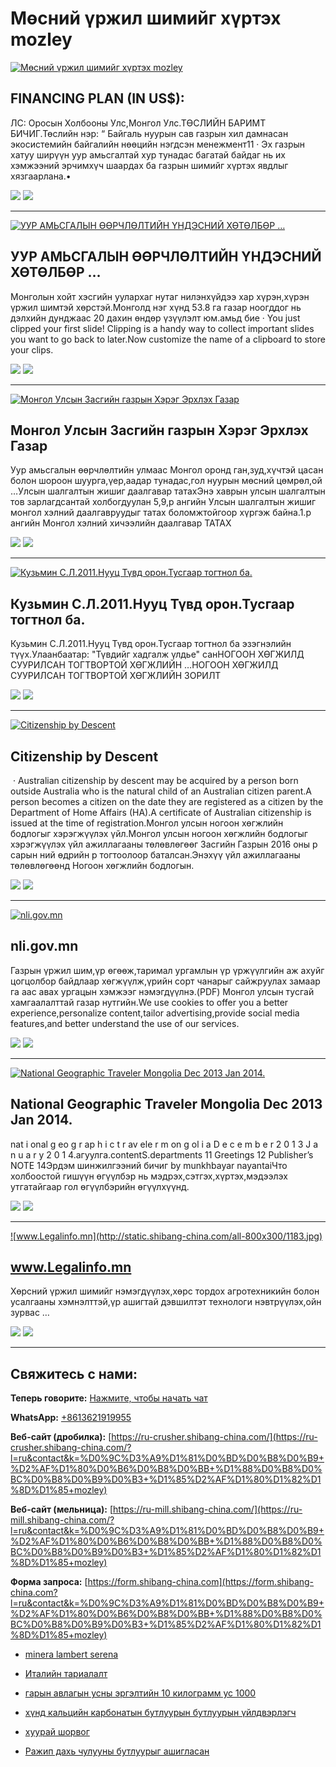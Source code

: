 # Мөсний үржил шимийг хүртэх mozley

<a href="https://swt.shibang-china.com/?l=ru&img&k=%D0%9C%D3%A9%D1%81%D0%BD%D0%B8%D0%B9+%D2%AF%D1%80%D0%B6%D0%B8%D0%BB+%D1%88%D0%B8%D0%BC%D0%B8%D0%B9%D0%B3+%D1%85%D2%AF%D1%80%D1%82%D1%8D%D1%85+mozley" target="_blank">![Мөсний үржил шимийг хүртэх mozley](http://static.shibang-china.com/all-800x300/182.jpg)</a>

## FINANCING PLAN (IN US$):
ЛС: Оросын Холбооны Улс,Монгол Улс.ТӨСЛИЙН БАРИМТ БИЧИГ.Төслийн нэр: “ Байгаль нуурын сав газрын хил дамнасан экосистемийн байгалийн нөөцийн нэгдсэн менежмент11&nbsp;&#0183;&#32;Эх газрын хатуу ширүүн уур амьсгалтай хур тунадас багатай байдаг нь их хэмжээний эрчимхүч шаардах ба газрын шимийг хүртэх явдлыг хязгаарлана.•


<a href="https://whatsapp.shibangsoft.com/WhatsApp.php" target="_blank" title="WhatsApp">![](http://static.shibang-china.com/icon/whatsapp.png)</a> <a href="https://swt.shibang-china.com/?l=ru&icon&k=%D0%9C%D3%A9%D1%81%D0%BD%D0%B8%D0%B9+%D2%AF%D1%80%D0%B6%D0%B8%D0%BB+%D1%88%D0%B8%D0%BC%D0%B8%D0%B9%D0%B3+%D1%85%D2%AF%D1%80%D1%82%D1%8D%D1%85+mozley" target="_blank">![](http://static.shibang-china.com/icon/chat-ru.png)</a>

---

<a href="https://swt.shibang-china.com/?l=ru&img&k=%D0%9C%D3%A9%D1%81%D0%BD%D0%B8%D0%B9+%D2%AF%D1%80%D0%B6%D0%B8%D0%BB+%D1%88%D0%B8%D0%BC%D0%B8%D0%B9%D0%B3+%D1%85%D2%AF%D1%80%D1%82%D1%8D%D1%85+mozley" target="_blank">![УУР АМЬСГАЛЫН ӨӨРЧЛӨЛТИЙН ҮНДЭСНИЙ ХӨТӨЛБӨР …](http://static.shibang-china.com/all-800x300/679.jpg)</a>

## УУР АМЬСГАЛЫН ӨӨРЧЛӨЛТИЙН ҮНДЭСНИЙ ХӨТӨЛБӨР …
Монголын хойт хэсгийн уулархаг нутаг нилэнхүйдээ хар хүрэн,хүрэн үржил шимтэй хөрстэй.Монголд нэг хүнд 53.8 га газар ноогддог нь дэлхийн дунджаас 20 дахин өндөр үзүүлэлт юм.амьд бие&nbsp;&#0183;&#32;You just clipped your first slide! Clipping is a handy way to collect important slides you want to go back to later.Now customize the name of a clipboard to store your clips.


<a href="https://whatsapp.shibangsoft.com/WhatsApp.php" target="_blank" title="WhatsApp">![](http://static.shibang-china.com/icon/whatsapp.png)</a> <a href="https://swt.shibang-china.com/?l=ru&icon&k=%D0%9C%D3%A9%D1%81%D0%BD%D0%B8%D0%B9+%D2%AF%D1%80%D0%B6%D0%B8%D0%BB+%D1%88%D0%B8%D0%BC%D0%B8%D0%B9%D0%B3+%D1%85%D2%AF%D1%80%D1%82%D1%8D%D1%85+mozley" target="_blank">![](http://static.shibang-china.com/icon/chat-ru.png)</a>

---

<a href="https://swt.shibang-china.com/?l=ru&img&k=%D0%9C%D3%A9%D1%81%D0%BD%D0%B8%D0%B9+%D2%AF%D1%80%D0%B6%D0%B8%D0%BB+%D1%88%D0%B8%D0%BC%D0%B8%D0%B9%D0%B3+%D1%85%D2%AF%D1%80%D1%82%D1%8D%D1%85+mozley" target="_blank">![Монгол Улсын Засгийн газрын Хэрэг Эрхлэх Газар](http://static.shibang-china.com/all-800x300/171.jpg)</a>

## Монгол Улсын Засгийн газрын Хэрэг Эрхлэх Газар
Уур амьсгалын өөрчлөлтийн улмаас Монгол оронд ган,зуд,хүчтэй цасан болон шороон шуурга,үер,аадар тунадас,гол нуурын мөсний цөмрөл,ой …Улсын шалгалтын жишиг даалгавар татахЭнэ хаврын улсын шалгалтын тов зарлагдсантай холбогдуулан 5,9,р ангийн Улсын шалгалтын жишиг монгол хэлний даалгавруудыг татах боломжтойгоор хүргэж байна.1.р ангийн Монгол хэлний хичээлийн даалгавар ТАТАХ


<a href="https://whatsapp.shibangsoft.com/WhatsApp.php" target="_blank" title="WhatsApp">![](http://static.shibang-china.com/icon/whatsapp.png)</a> <a href="https://swt.shibang-china.com/?l=ru&icon&k=%D0%9C%D3%A9%D1%81%D0%BD%D0%B8%D0%B9+%D2%AF%D1%80%D0%B6%D0%B8%D0%BB+%D1%88%D0%B8%D0%BC%D0%B8%D0%B9%D0%B3+%D1%85%D2%AF%D1%80%D1%82%D1%8D%D1%85+mozley" target="_blank">![](http://static.shibang-china.com/icon/chat-ru.png)</a>

---

<a href="https://swt.shibang-china.com/?l=ru&img&k=%D0%9C%D3%A9%D1%81%D0%BD%D0%B8%D0%B9+%D2%AF%D1%80%D0%B6%D0%B8%D0%BB+%D1%88%D0%B8%D0%BC%D0%B8%D0%B9%D0%B3+%D1%85%D2%AF%D1%80%D1%82%D1%8D%D1%85+mozley" target="_blank">![Кузьмин С.Л.2011.Нууц Түвд орон.Тусгаар тогтнол ба.](http://static.shibang-china.com/all-800x300/809.jpg)</a>

## Кузьмин С.Л.2011.Нууц Түвд орон.Тусгаар тогтнол ба.
Кузьмин С.Л.2011.Нууц Түвд орон.Тусгаар тогтнол ба эзэгнэлийн түүх.Улаанбаатар: &quot;Түвдийг хадгалж үлдье&quot; санНОГООН ХӨГЖИЛД СУУРИЛСАН ТОГТВОРТОЙ ХӨГЖЛИЙН …НОГООН ХӨГЖИЛД СУУРИЛСАН ТОГТВОРТОЙ ХӨГЖЛИЙН ЗОРИЛТ


<a href="https://whatsapp.shibangsoft.com/WhatsApp.php" target="_blank" title="WhatsApp">![](http://static.shibang-china.com/icon/whatsapp.png)</a> <a href="https://swt.shibang-china.com/?l=ru&icon&k=%D0%9C%D3%A9%D1%81%D0%BD%D0%B8%D0%B9+%D2%AF%D1%80%D0%B6%D0%B8%D0%BB+%D1%88%D0%B8%D0%BC%D0%B8%D0%B9%D0%B3+%D1%85%D2%AF%D1%80%D1%82%D1%8D%D1%85+mozley" target="_blank">![](http://static.shibang-china.com/icon/chat-ru.png)</a>

---

<a href="https://swt.shibang-china.com/?l=ru&img&k=%D0%9C%D3%A9%D1%81%D0%BD%D0%B8%D0%B9+%D2%AF%D1%80%D0%B6%D0%B8%D0%BB+%D1%88%D0%B8%D0%BC%D0%B8%D0%B9%D0%B3+%D1%85%D2%AF%D1%80%D1%82%D1%8D%D1%85+mozley" target="_blank">![Citizenship by Descent](http://static.shibang-china.com/all-800x300/934.jpg)</a>

## Citizenship by Descent
&nbsp;&#0183;&#32;Australian citizenship by descent may be acquired by a person born outside Australia who is the natural child of an Australian citizen parent.A person becomes a citizen on the date they are registered as a citizen by the Department of Home Affairs (HA).A certificate of Australian citizenship is issued at the time of registration.Монгол улсын ногоон хөгжлийн бодлогыг хэрэгжүүлэх үйл.Монгол улсын ногоон хөгжлийн бодлогыг хэрэгжүүлэх үйл ажиллагааны төлөвлөгөөг Засгийн Газрын 2016 оны р сарын ний өдрийн р тогтоолоор баталсан.Энэхүү үйл ажиллагааны төлөвлөгөөнд Ногоон хөгжлийн бодлогын.


<a href="https://whatsapp.shibangsoft.com/WhatsApp.php" target="_blank" title="WhatsApp">![](http://static.shibang-china.com/icon/whatsapp.png)</a> <a href="https://swt.shibang-china.com/?l=ru&icon&k=%D0%9C%D3%A9%D1%81%D0%BD%D0%B8%D0%B9+%D2%AF%D1%80%D0%B6%D0%B8%D0%BB+%D1%88%D0%B8%D0%BC%D0%B8%D0%B9%D0%B3+%D1%85%D2%AF%D1%80%D1%82%D1%8D%D1%85+mozley" target="_blank">![](http://static.shibang-china.com/icon/chat-ru.png)</a>

---

<a href="https://swt.shibang-china.com/?l=ru&img&k=%D0%9C%D3%A9%D1%81%D0%BD%D0%B8%D0%B9+%D2%AF%D1%80%D0%B6%D0%B8%D0%BB+%D1%88%D0%B8%D0%BC%D0%B8%D0%B9%D0%B3+%D1%85%D2%AF%D1%80%D1%82%D1%8D%D1%85+mozley" target="_blank">![nli.gov.mn](http://static.shibang-china.com/all-800x300/854.jpg)</a>

## nli.gov.mn
Газрын үржил шим,үр өгөөж,таримал ургамлын үр үржүүлгийн аж ахуйг цогцолбор байдлаар хөгжүүлж,үрийн сорт чанарыг сайжруулах замаар га аас авах ургацын хэмжээг нэмэгдүүлнэ.(PDF) Монгол улсын тусгай хамгаалалттай газар нутгийн.We use cookies to offer you a better experience,personalize content,tailor advertising,provide social media features,and better understand the use of our services.


<a href="https://whatsapp.shibangsoft.com/WhatsApp.php" target="_blank" title="WhatsApp">![](http://static.shibang-china.com/icon/whatsapp.png)</a> <a href="https://swt.shibang-china.com/?l=ru&icon&k=%D0%9C%D3%A9%D1%81%D0%BD%D0%B8%D0%B9+%D2%AF%D1%80%D0%B6%D0%B8%D0%BB+%D1%88%D0%B8%D0%BC%D0%B8%D0%B9%D0%B3+%D1%85%D2%AF%D1%80%D1%82%D1%8D%D1%85+mozley" target="_blank">![](http://static.shibang-china.com/icon/chat-ru.png)</a>

---

<a href="https://swt.shibang-china.com/?l=ru&img&k=%D0%9C%D3%A9%D1%81%D0%BD%D0%B8%D0%B9+%D2%AF%D1%80%D0%B6%D0%B8%D0%BB+%D1%88%D0%B8%D0%BC%D0%B8%D0%B9%D0%B3+%D1%85%D2%AF%D1%80%D1%82%D1%8D%D1%85+mozley" target="_blank">![National Geographic Traveler Mongolia Dec 2013 Jan 2014.](http://static.shibang-china.com/all-800x300/1486.jpg)</a>

## National Geographic Traveler Mongolia Dec 2013 Jan 2014.
nat i onal g eo g r ap h i c t r av ele r m on g ol i a D e c e m b e r 2 0 1 3 J a n u a r y 2 0 1 4.агуулга.contentS.departments 11 Greetings 12 Publisher’s NOTE 14Эрдэм шинжилгээний бичиг by munkhbayar nayantaiЧто холбоостой гишүүн өгүүлбэр нь мэдрэх,сэтгэх,хүртэх,мэдээлэх утгатайгаар гол өгүүлбэрийн өгүүлхүүнд.


<a href="https://whatsapp.shibangsoft.com/WhatsApp.php" target="_blank" title="WhatsApp">![](http://static.shibang-china.com/icon/whatsapp.png)</a> <a href="https://swt.shibang-china.com/?l=ru&icon&k=%D0%9C%D3%A9%D1%81%D0%BD%D0%B8%D0%B9+%D2%AF%D1%80%D0%B6%D0%B8%D0%BB+%D1%88%D0%B8%D0%BC%D0%B8%D0%B9%D0%B3+%D1%85%D2%AF%D1%80%D1%82%D1%8D%D1%85+mozley" target="_blank">![](http://static.shibang-china.com/icon/chat-ru.png)</a>

---

<a href="https://swt.shibang-china.com/?l=ru&img&k=%D0%9C%D3%A9%D1%81%D0%BD%D0%B8%D0%B9+%D2%AF%D1%80%D0%B6%D0%B8%D0%BB+%D1%88%D0%B8%D0%BC%D0%B8%D0%B9%D0%B3+%D1%85%D2%AF%D1%80%D1%82%D1%8D%D1%85+mozley" target="_blank">![www.Legalinfo.mn](http://static.shibang-china.com/all-800x300/1183.jpg)</a>

## www.Legalinfo.mn
Хөрсний үржил шимийг нэмэгдүүлэх,хөрс тордох агротехникийн болон усалгааны хэмнэлттэй,үр ашигтай дэвшилтэт технологи нэвтрүүлэх,ойн зурвас …

<a href="https://whatsapp.shibangsoft.com/WhatsApp.php" target="_blank" title="WhatsApp">![](http://static.shibang-china.com/icon/whatsapp.png)</a> <a href="https://swt.shibang-china.com/?l=ru&icon&k=%D0%9C%D3%A9%D1%81%D0%BD%D0%B8%D0%B9+%D2%AF%D1%80%D0%B6%D0%B8%D0%BB+%D1%88%D0%B8%D0%BC%D0%B8%D0%B9%D0%B3+%D1%85%D2%AF%D1%80%D1%82%D1%8D%D1%85+mozley" target="_blank">![](http://static.shibang-china.com/icon/chat-ru.png)</a>

---
## Свяжитесь с нами:

**Теперь говорите:** [Нажмите, чтобы начать чат](https://swt.shibang-china.com?l=ru&contact&k=%D0%9C%D3%A9%D1%81%D0%BD%D0%B8%D0%B9+%D2%AF%D1%80%D0%B6%D0%B8%D0%BB+%D1%88%D0%B8%D0%BC%D0%B8%D0%B9%D0%B3+%D1%85%D2%AF%D1%80%D1%82%D1%8D%D1%85+mozley)

**WhatsApp:**  [+8613621919955](https://whatsapp.shibangsoft.com/WhatsApp.php)

**Веб-сайт (дробилка):** [https://ru-crusher.shibang-china.com/](https://ru-crusher.shibang-china.com/?l=ru&contact&k=%D0%9C%D3%A9%D1%81%D0%BD%D0%B8%D0%B9+%D2%AF%D1%80%D0%B6%D0%B8%D0%BB+%D1%88%D0%B8%D0%BC%D0%B8%D0%B9%D0%B3+%D1%85%D2%AF%D1%80%D1%82%D1%8D%D1%85+mozley)

**Веб-сайт (мельница):** [https://ru-mill.shibang-china.com/](https://ru-mill.shibang-china.com/?l=ru&contact&k=%D0%9C%D3%A9%D1%81%D0%BD%D0%B8%D0%B9+%D2%AF%D1%80%D0%B6%D0%B8%D0%BB+%D1%88%D0%B8%D0%BC%D0%B8%D0%B9%D0%B3+%D1%85%D2%AF%D1%80%D1%82%D1%8D%D1%85+mozley)

**Форма запроса:** [https://form.shibang-china.com](https://form.shibang-china.com?l=ru&contact&k=%D0%9C%D3%A9%D1%81%D0%BD%D0%B8%D0%B9+%D2%AF%D1%80%D0%B6%D0%B8%D0%BB+%D1%88%D0%B8%D0%BC%D0%B8%D0%B9%D0%B3+%D1%85%D2%AF%D1%80%D1%82%D1%8D%D1%85+mozley)

* [minera lambert serena](../127/minera%20lambert%20serena.md)

* [Италийн тариалалт](../128/%D0%98%D1%82%D0%B0%D0%BB%D0%B8%D0%B9%D0%BD%20%D1%82%D0%B0%D1%80%D0%B8%D0%B0%D0%BB%D0%B0%D0%BB%D1%82.md)

* [гарын авлагын усны эргэлтийн 10 килограмм ус 1000](../129/%D0%B3%D0%B0%D1%80%D1%8B%D0%BD%20%D0%B0%D0%B2%D0%BB%D0%B0%D0%B3%D1%8B%D0%BD%20%D1%83%D1%81%D0%BD%D1%8B%20%D1%8D%D1%80%D0%B3%D1%8D%D0%BB%D1%82%D0%B8%D0%B9%D0%BD%2010%20%D0%BA%D0%B8%D0%BB%D0%BE%D0%B3%D1%80%D0%B0%D0%BC%D0%BC%20%D1%83%D1%81%201000.md)

* [хүнд кальцийн карбонатын бутлуурын бутлуурын үйлдвэрлэгч](../126/%D1%85%D2%AF%D0%BD%D0%B4%20%D0%BA%D0%B0%D0%BB%D1%8C%D1%86%D0%B8%D0%B9%D0%BD%20%D0%BA%D0%B0%D1%80%D0%B1%D0%BE%D0%BD%D0%B0%D1%82%D1%8B%D0%BD%20%D0%B1%D1%83%D1%82%D0%BB%D1%83%D1%83%D1%80%D1%8B%D0%BD%20%D0%B1%D1%83%D1%82%D0%BB%D1%83%D1%83%D1%80%D1%8B%D0%BD%20%D2%AF%D0%B9%D0%BB%D0%B4%D0%B2%D1%8D%D1%80%D0%BB%D1%8D%D0%B3%D1%87.md)

* [хуурай шорвог](../128/%D1%85%D1%83%D1%83%D1%80%D0%B0%D0%B9%20%D1%88%D0%BE%D1%80%D0%B2%D0%BE%D0%B3.md)

* [Ражип дахь чулууны бутлуурыг ашигласан](../127/%D0%A0%D0%B0%D0%B6%D0%B8%D0%BF%20%D0%B4%D0%B0%D1%85%D1%8C%20%D1%87%D1%83%D0%BB%D1%83%D1%83%D0%BD%D1%8B%20%D0%B1%D1%83%D1%82%D0%BB%D1%83%D1%83%D1%80%D1%8B%D0%B3%20%D0%B0%D1%88%D0%B8%D0%B3%D0%BB%D0%B0%D1%81%D0%B0%D0%BD.md)